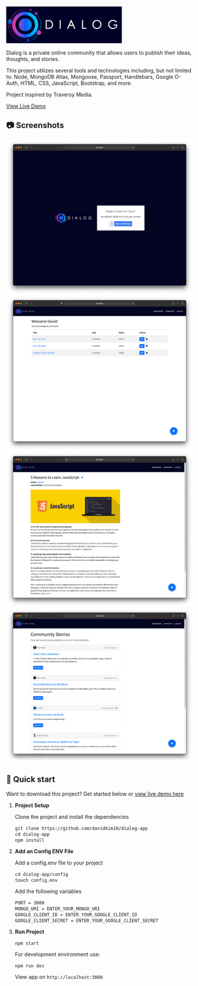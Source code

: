 ![Screenshots](./public/img/logo-banner.jpg)

Dialog is a private online community that allows users to publish their ideas, thoughts, and stories.

This project utilizes several tools and technologies including, but not limited to:
Node, MongoDB Atlas, Mongoose, Passport, Handlebars, Google O-Auth, HTML, CSS, JavaScript, Bootstrap, and more.

Project inspired by Traversy Media.

[View Live Demo](https://dialog-project.herokuapp.com/)

## 📷 Screenshots

![Screenshots](./public/screenshots/screenshot-01.png)
![Screenshots](./public/screenshots/screenshot-02.png)
![Screenshots](./public/screenshots/screenshot-03.png)
![Screenshots](./public/screenshots/screenshot-04.png)

## 🚀 Quick start
Want to download this project? Get started below or [view live demo here](https://dialog-project.herokuapp.com/)

1.  **Project Setup**

    Clone the project and install the dependencies

    ```shell
    git clone https://github.com/davidkim10/dialog-app
    cd dialog-app
    npm install
    ```
    
2.  **Add an Config ENV File**
    
    Add a config.env file to your project
    
    ```shell
    cd dialog-app/config
    touch config.env
    ```
    
    Add the following variables
    ```env
    PORT = 3000
    MONGO_URI = ENTER_YOUR_MONGO_URI
    GOOGLE_CLIENT_ID = ENTER_YOUR_GOOGLE_CLIENT_ID
    GOOGLE_CLIENT_SECRET = ENTER_YOUR_GOOGLE_CLIENT_SECRET
    ```
    
3.  **Run Project**

    ```shell
    npm start
    ```
    
    For development environment use:
    ```shell
    npm run dev
    ```

    View app on `http://localhost:3000` 
